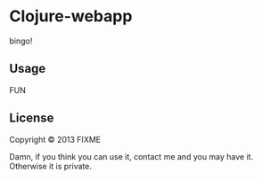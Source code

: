 # Clojure-webapp

bingo!

## Usage

FUN

## License

Copyright © 2013 FIXME

Damn, if you think you can use it, contact me and you may have it.
Otherwise it is private.
